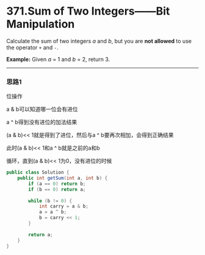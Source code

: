 # 371.Sum of Two Integers——Bit Manipulation

Calculate the sum of two integers *a* and *b*, but you are **not allowed** to use the operator `+` and `-`.

**Example:**
Given *a* = 1 and *b* = 2, return 3.

---

### 思路1

位操作

a & b可以知道哪一位会有进位

a ^ b得到没有进位的加法结果

(a & b)<< 1就是得到了进位，然后与a ^ b要再次相加，会得到正确结果

此时(a & b)<< 1和a ^ b就是之前的a和b

循环，直到(a & b)<< 1为0，没有进位的时候

```java
public class Solution {
    public int getSum(int a, int b) {
        if (a == 0) return b;
	    if (b == 0) return a;
    
    	while (b != 0) {
    		int carry = a & b;
    		a = a ^ b;
	    	b = carry << 1;
    	}
    	
    	return a;
    }
}
```

